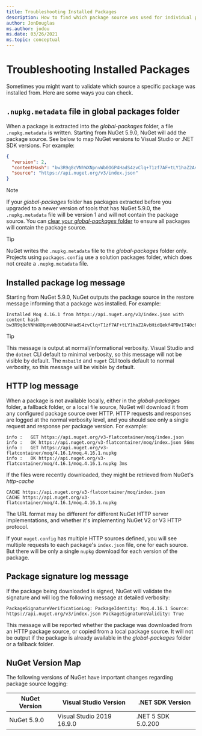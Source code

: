 ```yaml
---
title: Troubleshooting Installed Packages
description: How to find which package source was used for individual packages
author: JonDouglas
ms.author: jodou
ms.date: 03/26/2021
ms.topic: conceptual
---
```


# Troubleshooting Installed Packages

Sometimes you might want to validate which source a specific package was installed from. Here are some ways you can check.

## `.nupkg.metadata` file in global packages folder

When a package is extracted into the *global-packages* folder, a file `.nupkg.metadata` is written. Starting from NuGet 5.9.0, NuGet will add the package source. See below to map NuGet versions to Visual Studio or .NET SDK versions. For example:

```json
{
  "version": 2,
  "contentHash": "bw3R9q8cVNhWXNpnvWb0OGP4HadS4zvClq+T1zf7AF+tLY1haZ2AvbHidQekf4PDv1T40c6brZeT/V0IBq7cEQ==",
  "source": "https://api.nuget.org/v3/index.json"
}
```

> [!Note]
> If your *global-packages* folder has packages extracted before you upgraded to a newer version of tools that has NuGet 5.9.0, the `.nupkg.metadata` file will be version 1 and will not contain the package source. You can [clear your *global-packages* folder](../consume-packages/managing-the-global-packages-and-cache-folders.md#clearing-local-folders) to ensure all packages will contain the package source.

> [!Tip]
> NuGet writes the `.nupkg.metadata` file to the *global-packages* folder only. Projects using `packages.config` use a solution packages folder, which does not create a `.nupkg.metadata` file.

## Installed package log message

Starting from NuGet 5.9.0, NuGet outputs the package source in the restore message informing that a package was installed. For example:

```text
Installed Moq 4.16.1 from https://api.nuget.org/v3/index.json with content hash bw3R9q8cVNhWXNpnvWb0OGP4HadS4zvClq+T1zf7AF+tLY1haZ2AvbHidQekf4PDv1T40c6brZeT/V0IBq7cEQ==.
```

> [!Tip]
> This message is output at normal/informational verbosity. Visual Studio and the `dotnet` CLI default to minimal verbosity, so this message will not be visible by default. The `msbuild` and `nuget` CLI tools default to normal verbosity, so this message will be visible by default.

## HTTP log message

When a package is not available locally, either in the *global-packages* folder, a fallback folder, or a local file source, NuGet will download it from any configured package source over HTTP. HTTP requests and responses are logged at the normal verbosity level, and you should see only a single request and response per package version. For example:

```text
info :   GET https://api.nuget.org/v3-flatcontainer/moq/index.json
info :   OK https://api.nuget.org/v3-flatcontainer/moq/index.json 56ms
info :   GET https://api.nuget.org/v3-flatcontainer/moq/4.16.1/moq.4.16.1.nupkg
info :   OK https://api.nuget.org/v3-flatcontainer/moq/4.16.1/moq.4.16.1.nupkg 3ms
```

If the files were recently downloaded, they might be retrieved from NuGet's *http-cache*

```text
CACHE https://api.nuget.org/v3-flatcontainer/moq/index.json
CACHE https://api.nuget.org/v3-flatcontainer/moq/4.16.1/moq.4.16.1.nupkg
```

The URL format may be different for different NuGet HTTP server implementations, and whether it's implementing NuGet V2 or V3 HTTP protocol.

If your `nuget.config` has multiple HTTP sources defined, you will see multiple requests to each package's `index.json` file, one for each source. But there will be only a single `nupkg` download for each version of the package.

## Package signature log message

If the package being downloaded is signed, NuGet will validate the signature and will log the following message at detailed verbosity:

```text
PackageSignatureVerificationLog: PackageIdentity: Moq.4.16.1 Source: https://api.nuget.org/v3/index.json PackageSignatureValidity: True
```

This message will be reported whether the package was downloaded from an HTTP package source, or copied from a local package source. It will not be output if the package is already available in the *global-packages* folder or a fallback folder.

## NuGet Version Map

The following versions of NuGet have important changes regarding package source logging:

|NuGet Version|Visual Studio Version|.NET SDK Version|
|---|---|---|
|NuGet 5.9.0|Visual Studio 2019 16.9.0|.NET 5 SDK 5.0.200|
